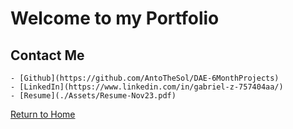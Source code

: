 # Welcome to my Portfolio


## Contact Me

    - [Github](https://github.com/AntoTheSol/DAE-6MonthProjects)
    - [LinkedIn](https://www.linkedin.com/in/gabriel-z-757404aa/)
    - [Resume](./Assets/Resume-Nov23.pdf)


[Return to Home](./index.md)